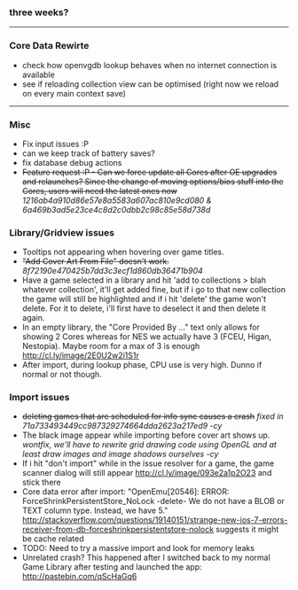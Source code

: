 ### three weeks?

***

### Core Data Rewirte
- check how openvgdb lookup behaves when no internet connection is available
- see if reloading collection view can be optimised (right now we reload on every main context save)

***

### Misc
- Fix input issues :P
- can we keep track of battery saves?
- fix database debug actions
- ~~Feature request :P - Can we force update all Cores after OE upgrades and relaunches? Since the change of moving options/bios stuff into the Cores, users will need the latest ones now~~ _1216ab4a910d86e57e8a5583a607ac810e9cd080 & 6a469b3ad5e23ce4c8d2c0dbb2c98c85e58d738d_

### Library/Gridview issues
- Tooltips not appearing when hovering over game titles.
- ~~"Add Cover Art From File" doesn't work.~~ _8f72190e470425b7dd3c3ecf1d860db36471b904_ 
- Have a game selected in a library and hit 'add to collections > blah whatever collection', it'll get added fine, but if i go to that new collection the game will still be highlighted and if i hit 'delete' the game won't delete. For it to delete, i'll first have to deselect it and then delete it again.
- In an empty library, the "Core Provided By ..." text only allows for showing 2 Cores whereas for NES we actually have 3 (FCEU, Higan, Nestopia). Maybe room for a max of 3 is enough http://cl.ly/image/2E0U2w2i1S1r
- After import, during lookup phase, CPU use is very high. Dunno if normal or not though.

### Import issues
- ~~deleting games that are scheduled for info sync causes a crash~~ _fixed in 71a733493449cc987329274664dda2623a217ed9 -cy_
- The black image appear while importing before cover art shows up. 
        _wontfix, we'll have to rewrite grid drawing code using OpenGL and at least draw images and image shadows ourselves -cy_
- If i hit "don't import" while in the issue resolver for a game, the game scanner dialog will still appear http://cl.ly/image/093e2a1p2O23 and stick there
- Core data error after import: "OpenEmu[20546]: ERROR: ForceShrinkPersistentStore_NoLock -delete- We do not have a BLOB or TEXT column type.  Instead, we have 5." http://stackoverflow.com/questions/19140151/strange-new-ios-7-errors-receiver-from-db-forceshrinkpersistentstore-nolock suggests it might be cache related
- TODO: Need to try a massive import and look for memory leaks
- Unrelated crash? This happened after I switched back to my normal Game Library after testing and launched the app: http://pastebin.com/qScHaGq6